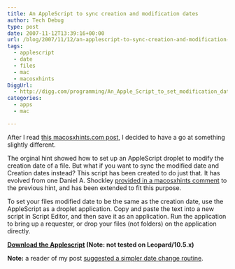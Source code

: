 ```yaml
---
title: An AppleScript to sync creation and modification dates
author: Tech Debug
type: post
date: 2007-11-12T13:39:16+00:00
url: /blog/2007/11/12/an-applescript-to-sync-creation-and-modification-dates/
tags:
  - applescript
  - date
  - files
  - mac
  - macosxhints
DiggUrl:
  - http://digg.com/programming/An_Apple_Script_to_set_modification_date_to_creation_date
categories:
  - apps
  - mac

---
```

After I read [this macosxhints.com post][1], I decided to have a go at something slightly different.

The orginal hint showed how to set up an AppleScript droplet to modify the creation date of a file. But what if you want to sync the modified date and Creation dates instead? This script has been created to do just that. It has evolved from one Daniel A. Shockley [provided in a macosxhints comment][2] to the previous hint, and has been extended to fit this purpose.

To set your files modified date to be the same as the creation date, use the AppleScript as a droplet application. Copy and paste the text into a new script in Script Editor, and then save it as an application. Run the application to bring up a requester, or drop your files (not folders) on the application directly.

**[Download the Applescript][3] (Note: not tested on Leopard/10.5.x)**

**Note:** a reader of my post [suggested a simpler date change routine][4].

 [1]: http://www.macosxhints.com/article.php?story=20060703160750583
 [2]: http://www.macosxhints.com/comment.php?mode=view&cid=76919
 [3]: https://techdebug.com/wp-content/uploads/2007/11/setmodifydate.scpt "setmodifydate.scpt"
 [4]: http://www.macosxhints.com/comment.php?mode=view&cid=90120